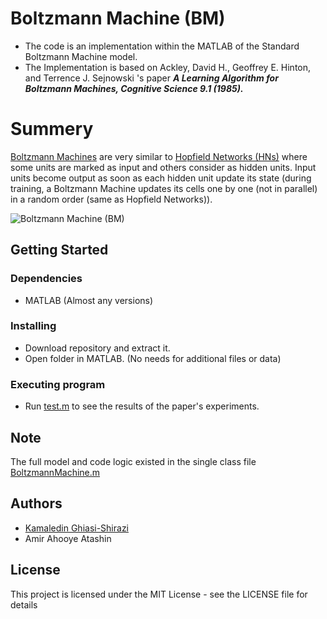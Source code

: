 # Boltzmann Machine (BM)
* The code is an implementation within the MATLAB of the Standard Boltzmann Machine model.
* The Implementation is based on Ackley, David H., Geoffrey E. Hinton, and Terrence J. Sejnowski 's paper ***A Learning Algorithm for Boltzmann Machines, Cognitive Science 9.1 (1985).***


# Summery
[Boltzmann Machines](https://en.wikipedia.org/wiki/Boltzmann_machine) are very similar to [Hopfield Networks (HNs)](https://en.wikipedia.org/wiki/Hopfield_network) where some units are marked as input and others consider as hidden units. Input units become output as soon as each hidden unit update its state (during training, a Boltzmann Machine updates its cells one by one (not in parallel) in a random order (same as Hopfield Networks)).

![Boltzmann Machine (BM)](https://upload.wikimedia.org/wikipedia/commons/7/7a/Boltzmannexamplev1.png)

## Getting Started

### Dependencies

* MATLAB (Almost any versions)

### Installing

* Download repository and extract it.
* Open folder in MATLAB. (No needs for additional files or data)

### Executing program

* Run [test.m](./test.m) to see the results of the paper's experiments.

## Note 

The full model and code logic existed in the single class file [BoltzmannMachine.m](./BoltzmannMachine.m)

## Authors

- [Kamaledin Ghiasi-Shirazi](http://profsite.um.ac.ir/~k.ghiasi/)
- Amir Ahooye Atashin

## License

This project is licensed under the MIT License - see the LICENSE file for details
